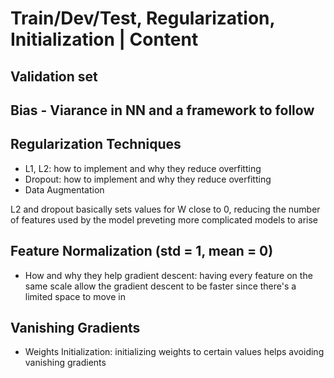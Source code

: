 # Train/Dev/Test, Regularization, Initialization | Content

## Validation set

## Bias - Viarance in NN and a framework to follow

## Regularization Techniques

  - L1, L2: how to implement and why they reduce overfitting 
  - Dropout: how to implement and why they reduce overfitting
  - Data Augmentation

L2 and dropout basically sets values for W close to 0, reducing the number of features used by the model preveting more complicated models to arise


## Feature Normalization (std = 1, mean = 0)

  - How and why they help gradient descent: having every feature on the same scale allow the gradient descent to be faster since there's a limited space to move in

## Vanishing Gradients

  - Weights Initialization: initializing weights to certain values helps avoiding vanishing gradients